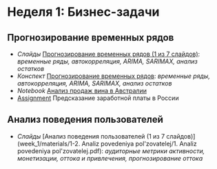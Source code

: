 # Неделя 1: Бизнес-задачи
## Прогнозирование временных рядов
  * _Слайды_ [Прогнозирование временных рядов (1 из 7 слайдов)](week_1/materials/1-1.Prognozirovanievremennyhryadov/1.Vremennyeryady.pdf): _временные ряды, автокорреляция, ARIMA, SARIMAX, анализ остатков_
  * _Конспект_ [Прогнозирование временных рядов](week_1/materials/1-1.Prognozirovanie-vremennyh-ryadov.pdf): _временные ряды, автокорреляция, ARIMA, SARIMAX, анализ остатков_
  * _Notebook_ [Анализ продаж вина в Австралии](week_1/notebooks/wine.ipynb)
  * [Assignment](week_1/assignment_1/SalaryPredicting.ipynb) Предсказание заработной платы в России

## Анализ поведения пользователей
 * _Слайды_ [Анализ поведения пользователей (1 из 7 слайдов)](week_1/materials/1-2. Analiz povedeniya pol'zovatelej/1. Analiz povedeniya pol'zovatelej.pdf): _аудиторные метрики активности, монетизации, оттока и привлечения, прогнозирование оттока_
